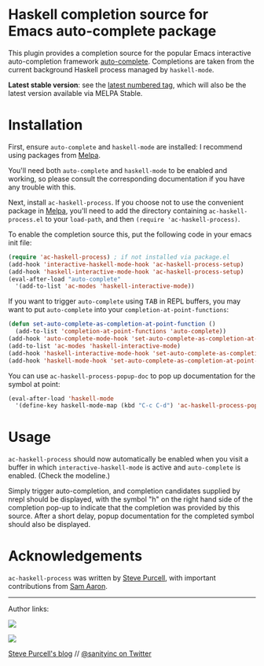 Haskell completion source for Emacs auto-complete package
=========================================================

This plugin provides a completion source for the popular Emacs
interactive auto-completion framework
[auto-complete](http://cx4a.org/software/auto-complete/). Completions
are taken from the current background Haskell process managed by
`haskell-mode`.

**Latest stable version**: see the
[latest numbered tag](https://github.com/purcell/ac-haskell-process/tags),
which will also be the latest version available via MELPA Stable.

Installation
=============

First, ensure `auto-complete` and `haskell-mode` are installed: I recommend
using packages from [Melpa][melpa].

You'll need both `auto-complete` and `haskell-mode` to be enabled and
working, so please consult the corresponding documentation if you have
any trouble with this.

Next, install `ac-haskell-process`. If you choose not to use the convenient
package in [Melpa][melpa], you'll need to
add the directory containing `ac-haskell-process.el` to your `load-path`, and
then `(require 'ac-haskell-process)`.

To enable the completion source this, put the following code in your
emacs init file:

```el
(require 'ac-haskell-process) ; if not installed via package.el
(add-hook 'interactive-haskell-mode-hook 'ac-haskell-process-setup)
(add-hook 'haskell-interactive-mode-hook 'ac-haskell-process-setup)
(eval-after-load "auto-complete"
  '(add-to-list 'ac-modes 'haskell-interactive-mode))
```

If you want to trigger `auto-complete` using <kbd>TAB</kbd> in REPL buffers, you may
want to put `auto-complete` into your `completion-at-point-functions`:

```el
(defun set-auto-complete-as-completion-at-point-function ()
  (add-to-list 'completion-at-point-functions 'auto-complete))
(add-hook 'auto-complete-mode-hook 'set-auto-complete-as-completion-at-point-function)
(add-to-list 'ac-modes 'haskell-interactive-mode)
(add-hook 'haskell-interactive-mode-hook 'set-auto-complete-as-completion-at-point-function)
(add-hook 'haskell-mode-hook 'set-auto-complete-as-completion-at-point-function)
```

You can use `ac-haskell-process-popup-doc` to pop up documentation
for the symbol at point:

```el
(eval-after-load 'haskell-mode
  '(define-key haskell-mode-map (kbd "C-c C-d") 'ac-haskell-process-popup-doc))
```

Usage
=====

`ac-haskell-process` should now automatically be enabled when you
visit a buffer in which `interactive-haskell-mode` is active and
`auto-complete` is enabled. (Check the modeline.)

Simply trigger auto-completion, and completion candidates supplied by
nrepl should be displayed, with the symbol "h" on the right hand side of the
completion pop-up to indicate that the completion was provided by this source.
After a short delay, popup
documentation for the completed symbol should also be displayed.


[melpa]: http://melpa.org

Acknowledgements
================

`ac-haskell-process` was written by [Steve Purcell](https://github.com/purcell), with important contributions from [Sam Aaron](https://github.com/samaaron).

<hr>

Author links:

[![](http://api.coderwall.com/purcell/endorsecount.png)](http://coderwall.com/purcell)

[![](http://www.linkedin.com/img/webpromo/btn_liprofile_blue_80x15.png)](http://uk.linkedin.com/in/stevepurcell)

[Steve Purcell's blog](http://www.sanityinc.com/) // [@sanityinc on Twitter](https://twitter.com/sanityinc)
